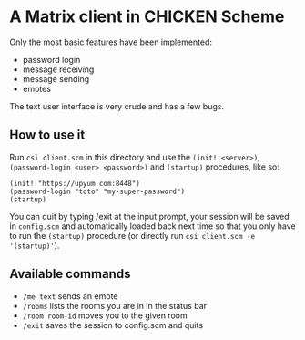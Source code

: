 A Matrix client in CHICKEN Scheme
=================================

Only the most basic features have been implemented:

- password login
- message receiving
- message sending
- emotes

The text user interface is very crude and has a few bugs.


How to use it
-------------

Run `csi client.scm` in this directory and use the `(init! <server>)`, `(password-login <user> <password>)` and `(startup)` procedures, like so:

    (init! "https://upyum.com:8448")
    (password-login "toto" "my-super-password")
    (startup)


You can quit by typing /exit at the input prompt, your session will be saved in `config.scm` and automatically loaded back next time so that you only have to run the `(startup)` procedure (or directly run `csi client.scm -e '(startup)'`).


Available commands
------------------

- `/me text` sends an emote
- `/rooms` lists the rooms you are in in the status bar
- `/room room-id` moves you to the given room
- `/exit` saves the session to config.scm and quits
